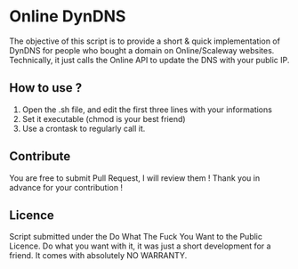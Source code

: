 # Online DynDNS
The objective of this script is to provide a short & quick implementation of DynDNS for people who bought a domain on Online/Scaleway websites. Technically, it just calls the Online API to update the DNS with your public IP.

## How to use ?
1. Open the .sh file, and edit the first three lines with your informations
2. Set it executable (chmod is your best friend)
3. Use a crontask to regularly call it.

## Contribute
You are free to submit Pull Request, I will review them ! Thank you in advance for your contribution !

## Licence
Script submitted under the Do What The Fuck You Want to the Public Licence. Do what you want with it, it was just a short development for a friend. It comes with absolutely NO WARRANTY.